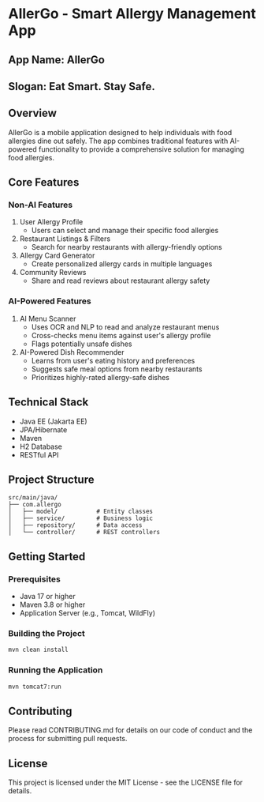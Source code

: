 # AllerGo - Smart Allergy Management App

## App Name: AllerGo

## Slogan: Eat Smart. Stay Safe.

## Overview
AllerGo is a mobile application designed to help individuals with food allergies dine out safely. The app combines traditional features with AI-powered functionality to provide a comprehensive solution for managing food allergies.

## Core Features

### Non-AI Features
1. User Allergy Profile
   - Users can select and manage their specific food allergies
2. Restaurant Listings & Filters
   - Search for nearby restaurants with allergy-friendly options
3. Allergy Card Generator
   - Create personalized allergy cards in multiple languages
4. Community Reviews
   - Share and read reviews about restaurant allergy safety

### AI-Powered Features
1. AI Menu Scanner
   - Uses OCR and NLP to read and analyze restaurant menus
   - Cross-checks menu items against user's allergy profile
   - Flags potentially unsafe dishes
2. AI-Powered Dish Recommender
   - Learns from user's eating history and preferences
   - Suggests safe meal options from nearby restaurants
   - Prioritizes highly-rated allergy-safe dishes

## Technical Stack
- Java EE (Jakarta EE)
- JPA/Hibernate
- Maven
- H2 Database
- RESTful API

## Project Structure
```
src/main/java/
├── com.allergo
│   ├── model/           # Entity classes
│   ├── service/         # Business logic
│   ├── repository/      # Data access
│   └── controller/      # REST controllers
```

## Getting Started

### Prerequisites
- Java 17 or higher
- Maven 3.8 or higher
- Application Server (e.g., Tomcat, WildFly)

### Building the Project
```bash
mvn clean install
```

### Running the Application
```bash
mvn tomcat7:run
```

## Contributing
Please read CONTRIBUTING.md for details on our code of conduct and the process for submitting pull requests.

## License
This project is licensed under the MIT License - see the LICENSE file for details.

